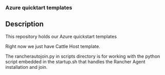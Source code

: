 ### Azure quicktart templates ###

## Description

This repository holds our Azure quickstart templates

Right now we just have Cattle Host template.  

The rancherautojoin.py in scripts directory is for working with the python script embedded in the startup.sh that handles the Rancher Agent installation and join.